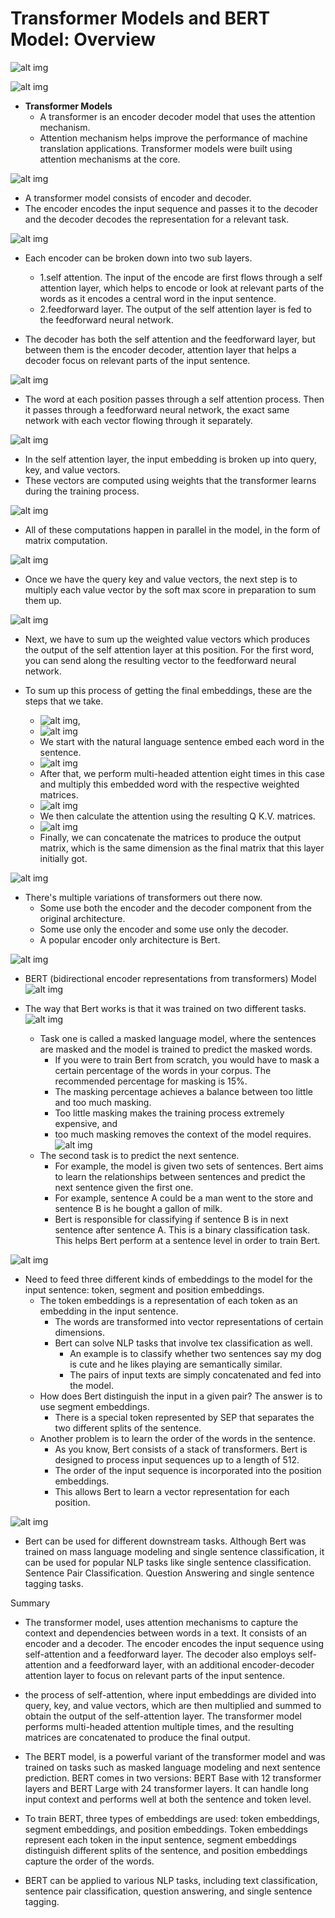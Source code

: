 <h1>Transformer Models and BERT Model: Overview</h1>

![alt img](images/4/tm_1.png)

![alt img](images/4/tm_3.png)
* <B>Transformer Models</B>
	* A transformer is an encoder decoder model that uses the attention mechanism. 
	* Attention mechanism helps improve the performance of machine translation applications. Transformer models were built using attention mechanisms at the core. 

![alt img](images/4/tm_2.png)
* A transformer model consists of encoder and decoder.
* The encoder encodes the input sequence and passes it to the decoder and the decoder decodes the representation for a relevant task. 

![alt img](images/4/tm_4.png)
* Each encoder can be broken down into two sub layers. 
	* 1.self attention. The input of the encode are first flows through a self attention layer, which helps to encode or look at relevant parts of the words as it encodes a central word in the input sentence. 
	* 2.feedforward layer. The output of the self attention layer is fed to the feedforward neural network. 

* The decoder has both the self attention and the feedforward layer, but between them is the encoder decoder, attention layer that helps a decoder focus on relevant parts of the input sentence. 
	
![alt img](images/4/tm_5.png)
* The word at each position passes through a self attention process. Then it passes through a feedforward neural network, the exact same network with each vector flowing through it separately. 

![alt img](images/4/tm_6.png)
* In the self attention layer, the input embedding is broken up into query, key, and value vectors.
* These vectors are computed using weights that the transformer learns during the training process. 

![alt img](images/4/tm_7.png)
* All of these computations happen in parallel in the model, in the form of matrix computation.

![alt img](images/4/tm_8.png)
* Once we have the query key and value vectors, the next step is to multiply each value vector by the soft max score in preparation to sum them up.

![alt img](images/4/tm_9.png)
* Next, we have to sum up the weighted value vectors which produces the output of the self attention layer at this position. For the first word, you can send along the resulting vector to the feedforward neural network. 

* To sum up this process of getting the final embeddings, these are the steps that we take. 
	* ![alt img](images/4/tm_10.png), 
	* ![alt img](images/4/tm_11.png)
	* We start with the natural language sentence embed each word in the sentence. 
	* ![alt img](images/4/tm_12.png)
	* After that, we perform multi-headed attention eight times in this case and multiply this embedded word with the respective weighted matrices. 
	* ![alt img](images/4/tm_13.png)
	* We then calculate the attention using the resulting Q K.V. matrices. 
	* ![alt img](images/4/tm_14.png)
	* Finally, we can concatenate the matrices to produce the output matrix, which is the same dimension as the final matrix that this layer initially got. 

![alt img](images/4/tm_15.png)
* There's multiple variations of transformers out there now. 
	* Some use both the encoder and the decoder component from the original architecture.
	* Some use only the encoder and some use only the decoder. 
	* A popular encoder only architecture is Bert.

![alt img](images/4/tm_16.png)
* BERT (bidirectional encoder representations from transformers) Model 
![alt img](images/4/tm_17.png)

* The way that Bert works is that it was trained on two different tasks. 
	![alt img](images/4/tm_18.png)
	* Task one is called a masked language model, where the sentences are masked and the model is trained to predict the masked words.
		* If you were to train Bert from scratch, you would have to mask a certain percentage of the words in your corpus. The recommended percentage for masking is 15%. 
		* The masking percentage achieves a balance between too little and too much masking. 
		* Too little masking makes the training process extremely expensive, and 
		* too much masking removes the context of the model requires. 
	![alt img](images/4/tm_19.png)
	* The second task is to predict the next sentence.
		* For example, the model is given two sets of sentences. Bert aims to learn the relationships between sentences and predict the next sentence given the first one. 
		* For example, sentence A could be a man went to the store and sentence B is he bought a gallon of milk. 
		* Bert is responsible for classifying if sentence B is in next sentence after sentence A. This is a binary classification task. This helps Bert perform at a sentence level in order to train Bert. 

![alt img](images/4/tm_20.png)
* Need to feed three different kinds of embeddings to the model for the input sentence: token, segment and position embeddings. 
	* The token embeddings is a representation of each token as an embedding in the input sentence.
		* The words are transformed into vector representations of certain dimensions.
		* Bert can solve NLP tasks that involve tex classification as well. 
			* An example is to classify whether two sentences say my dog is cute and he likes playing are semantically similar.
			* The pairs of input texts are simply concatenated and fed into the model. 
	* How does Bert distinguish the input in a given pair? The answer is to use segment embeddings.
		* There is a special token represented by SEP that separates the two different splits of the sentence. 
	* Another problem is to learn the order of the words in the sentence.
		* As you know, Bert consists of a stack of transformers. Bert is designed to process input sequences up to a length of 512. 
		* The order of the input sequence is incorporated into the position embeddings.
		* This allows Bert to learn a vector representation for each position. 

![alt img](images/4/tm_21.png)
* Bert can be used for different downstream tasks. Although Bert was trained on mass language modeling and single sentence classification, it can be used for popular NLP tasks like single sentence classification. Sentence Pair Classification. Question Answering and single sentence tagging tasks. 


Summary

* The transformer model, uses attention mechanisms to capture the context and dependencies between words in a text. It consists of an encoder and a decoder. The encoder encodes the input sequence using self-attention and a feedforward layer. The decoder also employs self-attention and a feedforward layer, with an additional encoder-decoder attention layer to focus on relevant parts of the input sentence.

* the process of self-attention, where input embeddings are divided into query, key, and value vectors, which are then multiplied and summed to obtain the output of the self-attention layer. The transformer model performs multi-headed attention multiple times, and the resulting matrices are concatenated to produce the final output.

* The BERT model, is a powerful variant of the transformer model and was trained on tasks such as masked language modeling and next sentence prediction. BERT comes in two versions: BERT Base with 12 transformer layers and BERT Large with 24 transformer layers. It can handle long input context and performs well at both the sentence and token level.

* To train BERT, three types of embeddings are used: token embeddings, segment embeddings, and position embeddings. Token embeddings represent each token in the input sentence, segment embeddings distinguish different splits of the sentence, and position embeddings capture the order of the words.

* BERT can be applied to various NLP tasks, including text classification, sentence pair classification, question answering, and single sentence tagging.
